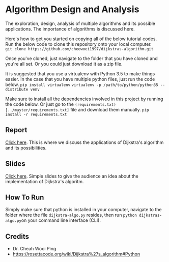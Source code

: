 # Algorithm Design and Analysis
The exploration, design, analysis of multiple algorithms and its possible applications. The importance of algorithms is discussed here.

Here's how to get you started on copying all of the below tutorial codes. Run the below code to clone this repository onto your local computer.  
`git clone https://github.com/cheewoei1997/dijkstras-algorithm.git`

Once you've cloned, just navigate to the folder that you have cloned and you're all set. Or you could just download it as a zip file.

It is suggested that you use a virtualenv with Python 3.5 to make things easier. In the case that you have multiple python files, just run the code below.
```pip install virtualenv```
```virtualenv -p /path/to/python/python35 --distribute venv```

Make sure to install all the dependencies involved in this project by running the code below. Or just go to the ```(requirements.txt)[../master/requirements.txt]``` file and download them manually.
`pip install -r requirements.txt`


## Report
[Click here](https://docs.google.com/document/d/1LBP5YthUArdHzuwBgMLLnY_c2a7Owu4Fre75FPwws_w/edit?usp=sharing). This is where we discuss the applications of Dijkstra's algorithm and its possibilities.


## Slides
[Click here](https://docs.google.com/presentation/d/10T7bEN9gTz4k7sUCgPKQM9qSyPP0G3n4_CIVblF9Sek/edit?usp=sharing). Simple slides to give the audience an idea about the implementation of Dijkstra's algoritm.

## How To Run
Simply make sure that python is installed in your computer, navigate to the folder where the file ```dijkstra-algo.py``` resides, then run ```python dijkstras-algo.py```on your command line interface (CLI).


## Credits
* Dr. Cheah Wooi Ping
* https://rosettacode.org/wiki/Dijkstra%27s_algorithm#Python